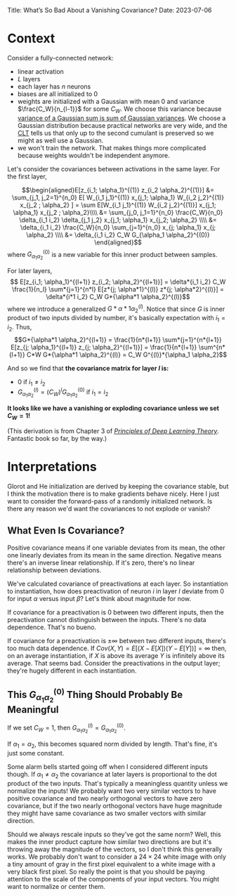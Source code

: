 Title: What’s So Bad About a Vanishing Covariance?
Date: 2023-07-06

# Context

Consider a fully-connected network:

-   linear activation
-   $L$ layers
-   each layer has $n$ neurons
-   biases are all initialized to 0
-   weights are initialized with a Gaussian with mean 0 and variance $\frac{C_W}{n_{l-1}}$
    for some $C_W$. We choose this variance because [variance of a Gaussian sum is
    sum of Gaussian variances](https://en.wikipedia.org/wiki/Sum_of_normally_distributed_random_variables).
    We choose a Gaussian distribution because practical networks are very wide, and
    the [CLT](https://en.wikipedia.org/wiki/Central_limit_theorem) tells us that
    only up to the second cumulant is preserved so we might as well use a Gaussian.
-   we won't train the network. That makes things more complicated because weights
    wouldn't be independent anymore.

Let's consider the covariances between activations in the same layer. For the first
layer,

$$\begin{aligned}E[z_{i_1; \alpha_1}^{(1)} z_{i_2 \alpha_2}^{(1)}] &= \sum_{j_1, j_2=1}^{n_0} E[ W_{i_1 j_1}^{(1)} x_{j_1; \alpha_1} W_{i_2 j_2}^{(1)} x_{j_2 ; \alpha_2} ] = \sum E[W_{i_1 j_1}^{(1)} W_{i_2 j_2}^{(1)}] x_{j_1; \alpha_1} x_{j_2 ; \alpha_2}\\\\ &= \sum_{j_0, j_1=1}^{n_0} \frac{C_W}{n_0} \delta_{i_1 i_2} \delta_{j_1 j_2} x_{j_1; \alpha_1} x_{j_2; \alpha_2} \\\\ &= \delta_{i_1 i_2} \frac{C_W}{n_0} \sum_{j=1}^{n_0} x_{j; \alpha_1} x_{j; \alpha_2} \\\\ &= \delta_{i_1 i_2} C_W G_{\alpha_1 \alpha_2}^{(0)} \end{aligned}$$
where $G_{\alpha_1 \alpha_2}^{(0)}$ is a new variable for this inner product between
samples.

For later layers,
$$ E[z_{i_1; \alpha_1}^{(l+1)} z_{i_2; \alpha_2}^{(l+1)}] = \delta*{i_1 i_2} C_W \frac{1}{n_l} \sum*{j=1}^{n*l} E[z*{j; \alpha*1}^{(l)} z*{j; \alpha*2}^{(l)}] = \delta*{i*1 i_2} C_W G*{\alpha*1 \alpha_2}^{(l)}$$
where we introduce a generalized $G*{\alpha*1 \alpha_2}^{(l)}$. Notice that since
$G$ is inner product of two inputs divided by number, it's basically expectation
with $i_1 = i_2$. Thus,
$$G*{\alpha*1 \alpha_2}^{(l+1)} = \frac{1}{n*{l+1}} \sum*{j=1}^{n*{l+1}} E[z_{j; \alpha_1}^{(l+1)} z_{j; \alpha_2}^{(l+1)}] = \frac{1}{n*{l+1}} \sum^{n*{l+1}} C*W G*{\alpha*1 \alpha_2}^{(l)} = C_W G^{(l)}*{\alpha_1 \alpha_2}$$

And so we find that **the covariance matrix for layer $l$ is:**

-   0 if $i_1 \neq i_2$
-   $G_{\alpha_1 \alpha_2}^{(l)} = (C_W)^l G_{\alpha_1 \alpha_2}^{(0)}$ if $i_1 = i_2$

**It looks like we have a vanishing or exploding covariance unless we set $C_W=1$!**

(This derivation is from Chapter 3 of
[_Principles of Deep Learning Theory_](https://deeplearningtheory.com/). Fantastic
book so far, by the way.)

# Interpretations

Glorot and He initialization are derived by keeping the covariance stable, but I
think the motivation there is to make gradients behave nicely.
Here I just want to consider the forward-pass of a randomly initialized network.
Is there any reason we'd want the covariances to not explode or vanish?

## What Even Is Covariance?

Positive covariance means if one variable deviates from its mean, the other one
linearly deviates from its mean in the same direction. Negative means there's an
inverse linear relationship. If it's zero, there's no linear relationship between
deviations.

We've calculated covariance of preactivations at each layer. So instantiation to
instantiation, how does preactivation of neuron $i$ in layer $l$ deviate from 0
for input $\alpha$ versus input $\beta$? Let's think about magnitude for now.

If covariance for a preactivation is 0 between two different inputs, then the
preactivation cannot distinguish between the inputs. There's no data dependence.
That's no bueno.

If covariance for a preactivation is $\pm \infty$ between two different inputs,
there's too much data dependence. If $Cov(X, Y) = E[(X-E[X])(Y-E[Y])]=\infty$ then,
on an average instantiation, if $X$ is above its average $Y$ is infinitely above
its average. That seems bad. Consider the preactivations in the output layer;
they're hugely different in each instantiation.

## This $G_{\alpha_1 \alpha_2}^{(0)}$ Thing Should Probably Be Meaningful

If we set $C_W=1$, then $G_{\alpha_1 \alpha_2}^{(l)} = G_{\alpha_1 \alpha_2}^{(0)}$.

If $\alpha_1 = \alpha_2$, this becomes squared norm divided by length. That's fine,
it's just some constant.

Some alarm bells started going off when I considered different inputs though.
If $\alpha_1 \neq \alpha_2$ the covariance
at later layers is proportional to the dot product of the two inputs. That's
typically a meaningless quantity unless we normalize the inputs! We probably want
two very similar vectors to have positive covariance and two nearly orthogonal
vectors to have zero covariance, but if the two nearly orthogonal vectors have
huge magnitude they might have same covariance as two smaller vectors with similar
direction.

Should we always rescale inputs so they've got the same norm? Well, this makes
the inner product capture how similar two directions are but it's throwing away the
magnitude of the vectors, so I don't think this generally works. We probably don't
want to consider a $24 \times 24$ white image with only a tiny amount of gray in
the first pixel equivalent to a white image with a very black first pixel.
So really the point is that you should be paying attention to the scale of the
components of your input vectors. You might want to normalize or center them.
